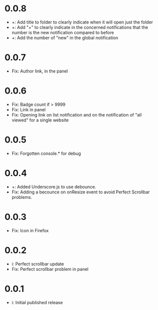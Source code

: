 # 0.0.8
* +: Add title to folder to clearly indicate when it will open just the folder
* +: Add "+" to clearly indicate in the concerned notifications that the number is the new notification compared to before
* +: Add the number of "new" in the global notification

# 0.0.7
* Fix: Author link, in the panel

# 0.0.6
* Fix: Badge count if > 9999
* Fix: Link in panel
* Fix: Opening link on list notification and on the notification of "all viewed" for a single website

# 0.0.5
* Fix: Forgotten console.* for debug

# 0.0.4
* +: Added Underscore.js to use debounce.
* Fix: Adding a becounce on onResize event to avoid Perfect Scrollbar problems.

# 0.0.3
* Fix: Icon in Firefox

# 0.0.2
* i: Perfect scrollbar update
* Fix: Perfect scrollbar problem in panel

# 0.0.1
* i: Initial published release
